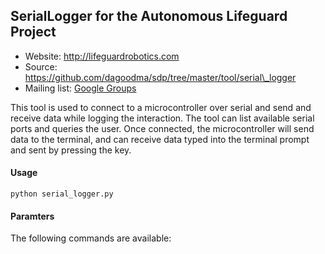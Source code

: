 ## SerialLogger for the Autonomous Lifeguard Project ##

*   Website: http://lifeguardrobotics.com
*   Source: https://github.com/dagoodma/sdp/tree/master/tool/serial\_logger
*   Mailing list: [Google Groups](https://groups.google.com/a/ucsc.edu/forum/#!forum/alg-group)

This tool is used to connect to a microcontroller over serial and send and receive data while logging the interaction. The tool can list available serial ports and queries the user. Once connected, the microcontroller will send data to the terminal, and can receive data typed into the terminal prompt and sent by pressing the <enter> key.

#### Usage ####

    python serial_logger.py

#### Paramters ####

The following commands are available:

